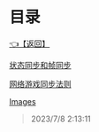 # 目录  


[👈【返回】](..\--目录--##工作笔记##)  


[状态同步和帧同步](.\状态同步和帧同步)  

[网络游戏同步法则](.\网络游戏同步法则)  

[Images](.\Images\--目录--Images)  







> 2023/7/8 2:13:11
